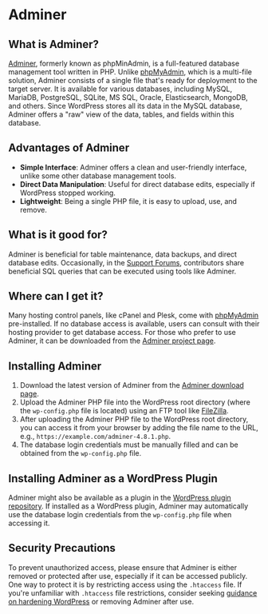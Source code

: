 # Adminer

## What is Adminer?

[Adminer](https://www.adminer.org/), formerly known as phpMinAdmin, is a full-featured database management tool written in PHP. Unlike [phpMyAdmin](https://developer.wordpress.org/advanced-administration/upgrade/phpmyadmin/), which is a multi-file solution, Adminer consists of a single file that's ready for deployment to the target server. It is available for various databases, including MySQL, MariaDB, PostgreSQL, SQLite, MS SQL, Oracle, Elasticsearch, MongoDB, and others. Since WordPress stores all its data in the MySQL database, Adminer offers a "raw" view of the data, tables, and fields within this database.

## Advantages of Adminer

- **Simple Interface**: Adminer offers a clean and user-friendly interface, unlike some other database management tools.
- **Direct Data Manipulation**: Useful for direct database edits, especially if WordPress stopped working.
- **Lightweight**: Being a single PHP file, it is easy to upload, use, and remove.

## What is it good for?

Adminer is beneficial for table maintenance, data backups, and direct database edits. Occasionally, in the [Support Forums](https://wordpress.org/support/welcome/#asking-for-support), contributors share beneficial SQL queries that can be executed using tools like Adminer.

## Where can I get it?

Many hosting control panels, like cPanel and Plesk, come with [phpMyAdmin](https://developer.wordpress.org/advanced-administration/upgrade/phpmyadmin/) pre-installed. If no database access is available, users can consult with their hosting provider to get database access.
For those who prefer to use Adminer, it can be downloaded from the [Adminer project page](https://www.adminer.org/).

## Installing Adminer

1. Download the latest version of Adminer from the [Adminer download page](https://www.adminer.org/en/#download).
2. Upload the Adminer PHP file into the WordPress root directory (where the `wp-config.php` file is located) using an FTP tool like [FileZilla](https://wordpress.org/documentation/article/using-filezilla/).
3. After uploading the Adminer PHP file to the WordPress root directory, you can access it from your browser by adding the file name to the URL, e.g., `https://example.com/adminer-4.8.1.php`.
4. The database login credentials must be manually filled and can be obtained from the `wp-config.php` file.

## Installing Adminer as a WordPress Plugin

Adminer might also be available as a plugin in the [WordPress plugin repository](https://wordpress.org/plugins/search/database+adminer/). If installed as a WordPress plugin, Adminer may automatically use the database login credentials from the `wp-config.php` file when accessing it.

## Security Precautions

To prevent unauthorized access, please ensure that Adminer is either removed or protected after use, especially if it can be accessed publicly. One way to protect it is by restricting access using the `.htaccess` file. If you're unfamiliar with `.htaccess` file restrictions, consider seeking [guidance on hardening WordPress](https://wordpress.org/documentation/article/hardening-wordpress/) or removing Adminer after use.

